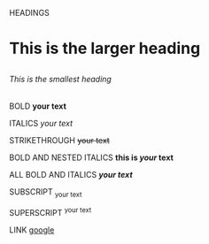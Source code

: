 HEADINGS
# This is the larger heading
##
###
####
#####
###### This is the smallest heading

BOLD **your text**

ITALICS *your text*

STRIKETHROUGH ~~your text~~

BOLD AND NESTED ITALICS **this is _your_ text**

ALL BOLD AND ITALICS ***your text***

SUBSCRIPT <sub>your text</sub>

SUPERSCRIPT <sup>your text</sup>

LINK [google](https://www.google.com/)
